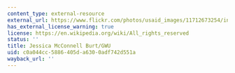 ```yaml
---
content_type: external-resource
external_url: https://www.flickr.com/photos/usaid_images/11712673254/in/photostream/
has_external_license_warning: true
license: https://en.wikipedia.org/wiki/All_rights_reserved
status: ''
title: Jessica McConnell Burt/GWU
uid: c0a044cc-5886-405d-a630-0adf742d551a
wayback_url: ''
---
```

